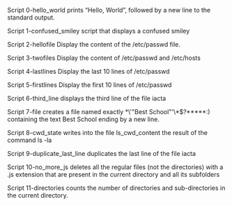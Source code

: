 Script 0-hello_world prints “Hello, World”, followed by a new line to the standard output.

Script 1-confused_smiley script that displays a confused smiley

Script 2-hellofile Display the content of the /etc/passwd file.

Script 3-twofiles Display the content of /etc/passwd and /etc/hosts

Script 4-lastlines Display the last 10 lines of /etc/passwd

Script 5-firstlines Display the first 10 lines of /etc/passwd

Script 6-third_line displays the third line of the file iacta

Script 7-file creates a file named exactly \*\\'"Best School"\'\\*$\?\*\*\*\*\*:) containing the text Best School ending by a new line.

Script 8-cwd_state writes into the file ls_cwd_content the result of the command ls -la

Script 9-duplicate_last_line duplicates the last line of the file iacta

Script 10-no_more_js deletes all the regular files (not the directories) with a .js extension that are present in the current directory and all its subfolders

Script 11-directories counts the number of directories and sub-directories in the current directory.

